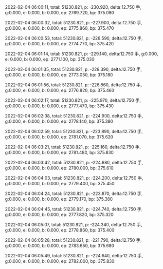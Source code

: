 2022-02-04 06:00:11, total: 51230.821, p: -230.920, delta:12.750 手, g:0.000, e: 0.000, b: 0.000, ep: 2769.720, bp: 375.080

2022-02-04 06:00:32, total: 51230.821, p: -227.900, delta:12.750 手, g:0.000, e: 0.000, b: 0.000, ep: 2775.860, bp: 375.470

2022-02-04 06:00:53, total: 51230.821, p: -228.590, delta:12.750 手, g:0.000, e: 0.000, b: 0.000, ep: 2774.770, bp: 375.420

2022-02-04 06:01:14, total: 51230.821, p: -229.140, delta:12.750 手, g:0.000, e: 0.000, b: 0.000, ep: 2771.100, bp: 375.030

2022-02-04 06:01:35, total: 51230.821, p: -228.390, delta:12.750 手, g:0.000, e: 0.000, b: 0.000, ep: 2773.050, bp: 375.180

2022-02-04 06:01:56, total: 51230.821, p: -226.860, delta:12.750 手, g:0.000, e: 0.000, b: 0.000, ep: 2776.820, bp: 375.460

2022-02-04 06:02:17, total: 51230.821, p: -225.970, delta:12.750 手, g:0.000, e: 0.000, b: 0.000, ep: 2777.470, bp: 375.430

2022-02-04 06:02:38, total: 51230.821, p: -224.900, delta:12.750 手, g:0.000, e: 0.000, b: 0.000, ep: 2778.140, bp: 375.380

2022-02-04 06:02:59, total: 51230.821, p: -223.890, delta:12.750 手, g:0.000, e: 0.000, b: 0.000, ep: 2781.070, bp: 375.620

2022-02-04 06:03:21, total: 51230.821, p: -225.160, delta:12.750 手, g:0.000, e: 0.000, b: 0.000, ep: 2781.480, bp: 375.830

2022-02-04 06:03:42, total: 51230.821, p: -224.880, delta:12.750 手, g:0.000, e: 0.000, b: 0.000, ep: 2780.000, bp: 375.610

2022-02-04 06:04:03, total: 51230.821, p: -224.200, delta:12.750 手, g:0.000, e: 0.000, b: 0.000, ep: 2779.400, bp: 375.450

2022-02-04 06:04:24, total: 51230.821, p: -223.870, delta:12.750 手, g:0.000, e: 0.000, b: 0.000, ep: 2779.170, bp: 375.380

2022-02-04 06:04:45, total: 51230.821, p: -224.740, delta:12.750 手, g:0.000, e: 0.000, b: 0.000, ep: 2777.820, bp: 375.320

2022-02-04 06:05:07, total: 51230.821, p: -224.340, delta:12.750 手, g:0.000, e: 0.000, b: 0.000, ep: 2778.860, bp: 375.400

2022-02-04 06:05:28, total: 51230.821, p: -221.790, delta:12.750 手, g:0.000, e: 0.000, b: 0.000, ep: 2783.650, bp: 375.680

2022-02-04 06:05:49, total: 51230.821, p: -224.640, delta:12.750 手, g:0.000, e: 0.000, b: 0.000, ep: 2782.000, bp: 375.830